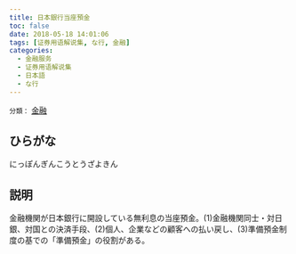 ```yaml
---
title: 日本銀行当座預金
toc: false
date: 2018-05-18 14:01:06
tags: [证券用语解说集, な行, 金融]
categories:
  - 金融服务
  - 证券用语解说集
  - 日本語
  - な行
---
```


`分類：` [金融](/tags/金融/)

## ひらがな

にっぽんぎんこうとうざよきん

## 説明

金融機関が日本銀行に開設している無利息の当座預金。(1)金融機関同士・対日銀、対国との決済手段、(2)個人、企業などの顧客への払い戻し、(3)準備預金制度の基での「準備預金」の役割がある。
